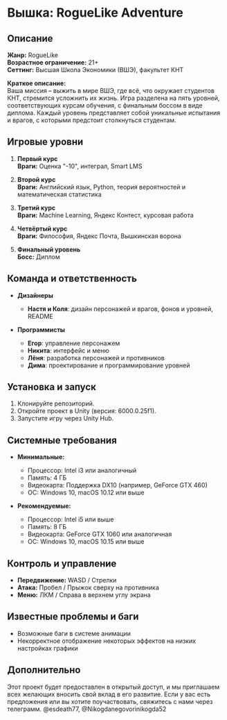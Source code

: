 <h1 id="вышка-roguelike-adventure"><strong>Вышка: RogueLike Adventure</strong></h1>
<h2 id="описание"><strong>Описание</strong></h2>
<p><strong>Жанр:</strong> RogueLike<br><strong>Возрастное ограничение:</strong> 21+<br><strong>Сеттинг:</strong> Высшая Школа Экономики (ВШЭ), факультет КНТ</p>
<p><strong>Краткое описание:</strong><br>Ваша миссия – выжить в мире ВШЭ, где всё, что окружает студентов КНТ, стремится усложнить их жизнь. Игра разделена на пять уровней, соответствующих курсам обучения, с финальным боссом в виде диплома. Каждый уровень представляет собой уникальные испытания и врагов, с которыми предстоит столкнуться студентам. </p>
<h2 id="игровые-уровни"><strong>Игровые уровни</strong></h2>
<ol>
<li><p><strong>Первый курс</strong><br><strong>Враги:</strong> Оценка &quot;-10&quot;, интеграл, Smart LMS  </p>
</li>
<li><p><strong>Второй курс</strong><br><strong>Враги:</strong> Английский язык, Python, теория вероятностей и математическая статистика  </p>
</li>
<li><p><strong>Третий курс</strong><br><strong>Враги:</strong> Machine Learning, Яндекс Контест, курсовая работа  </p>
</li>
<li><p><strong>Четвёртый курс</strong><br><strong>Враги:</strong> Философия, Яндекс Почта, Вышкинская ворона  </p>
</li>
<li><p><strong>Финальный уровень</strong><br><strong>Босс:</strong> Диплом</p>
</li>
</ol>
<h2 id="команда-и-ответственность"><strong>Команда и ответственность</strong></h2>
<ul>
<li><p><strong>Дизайнеры</strong>  </p>
<ul>
<li><strong>Настя и Коля</strong>: дизайн персонажей и врагов, фонов и уровней, README</li>
</ul>
</li>
<li><p><strong>Программисты</strong>  </p>
<ul>
<li><strong>Егор</strong>: управление персонажем  </li>
<li><strong>Никита</strong>: интерфейс и меню  </li>
<li><strong>Лёня</strong>: разработка персонажей и противников  </li>
<li><strong>Дима</strong>: проектирование и программирование уровней  </li>
</ul>
</li>
</ul>
<h2 id="установка-и-запуск"><strong>Установка и запуск</strong></h2>
<ol>
<li>Клонируйте репозиторий.</li>
<li>Откройте проект в Unity (версия: 6000.0.25f1).</li>
<li>Запустите игру через Unity Hub.</li>
</ol>
<h2 id="системные-требования"><strong>Системные требования</strong></h2>
<ul>
<li><p><strong>Минимальные:</strong>  </p>
<ul>
<li>Процессор: Intel i3 или аналогичный  </li>
<li>Память: 4 ГБ  </li>
<li>Видеокарта: Поддержка DX10 (например, GeForce GTX 460)  </li>
<li>ОС: Windows 10, macOS 10.12 или выше</li>
</ul>
</li>
<li><p><strong>Рекомендуемые:</strong>  </p>
<ul>
<li>Процессор: Intel i5 или выше  </li>
<li>Память: 8 ГБ  </li>
<li>Видеокарта: GeForce GTX 1060 или аналогичная  </li>
<li>ОС: Windows 10, macOS 10.15 или выше</li>
</ul>
</li>
</ul>
<h2 id="контроль-и-управление"><strong>Контроль и управление</strong></h2>
<ul>
<li><strong>Передвижение:</strong> WASD / Стрелки  </li>
<li><strong>Атака:</strong> Пробел / Прыжок сверху на противника  </li>
<li><strong>Меню:</strong> ЛКМ / Справа в верхнем углу экрана  </li>
</ul>
<h2 id="известные-проблемы-и-баги"><strong>Известные проблемы и баги</strong></h2>
<ul>
<li>Возможные баги в системе анимации</li>
<li>Некорректное отображение некоторых эффектов на низких настройках графики</li>
</ul>
<h2 id="дополнительно"><strong>Дополнительно</strong></h2>
<p>Этот проект будет предоставлен в открытый доступ, и мы приглашаем всех желающих вносить свой вклад в его развитие. Если у вас есть предложения или вы хотите поучаствовать, свяжитесь с нами через телеграмм.
 @esdeath77, @Nikogdanegovorinikogda52</p>

